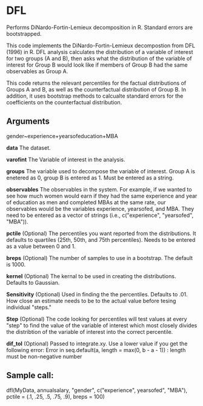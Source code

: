 # DFL
Performs DiNardo-Fortin-Lemieux decomposition in R. Standard errors are bootstrapped.

This code implements the DiNardo-Fortin-Lemieux decompostion from DFL (1996) in R. DFL analysis calculates the distribution of a variable of interest for two groups (A and B), then asks what the distribution of the variable of interest for Group B would look like if members of Group B had the same observables as Group A.

This code returns the relevant percentiles for the factual distributions of Groups A and B, as well as the counterfactual distribution of Group B. In addition, it uses bootstrap methods to calcualte standard errors for the coefficients on the counterfactual distribution.

## Arguments
gender~experience+yearsofeducation+MBA

**data**    The dataset.

**varofint**    The Variable of interest in the analysis.

**groups**    The variable used to decompose the variable of interest. Group A is enetered as 0, group B is entered as 1. Must be entered as a string.

**observables**    The observables in the system. For example, if we wanted to see how much women would earn if they had the same experience and year of education as men and completed MBAs at the same rate, our observables would be the variables experience, yearsofed, and MBA. They need to be entered as a vector of strings (i.e., c("experience", "yearsofed", "MBA")).

**pctile**    (Optional) The percentiles you want reported from the distributions. It defaults to quartiles (25th, 50th, and 75th percentiles). Needs to be entered as a value between 0 and 1.

**breps**   (Optional) The number of samples to use in a bootstrap. The default is 1000.

**kernel**    (Optional) The kernal to be used in creating the distributions. Defaults to Gaussian.

**Sensitivity**   (Optional) Used in finding the the percentiles. Defaults to .01. How close an estimate needs to be to the actual value before tesing individual "steps."

**Step**    (Optional) The code looking for percentiles will test values at every "step" to find the value of the variable of interest which most closely divides the distribtion of the variable of interest into the correct percentile.

**dif_tol**   (Optional) Passed to integrate.xy. Use a lower value if you get the following error:
 Error in seq.default(a, length = max(0, b - a - 1)) : 
  length must be non-negative number 

## Sample call:
dfl(MyData, annualsalary, "gender", c("experience", yearsofed", "MBA"), pctile = (.1, .25, .5, .75, .9), breps = 100)
